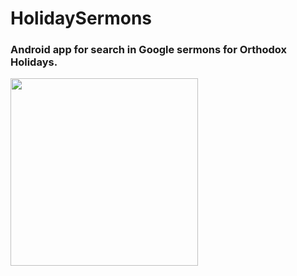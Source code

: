 # HolidaySermons

### Android app for search in Google sermons for Orthodox Holidays.


<img src="https://github.com/sur-pavel/HolidaySermons/blob/master/app/src/main/res/HolidaySermons.gif" width="300"/>

